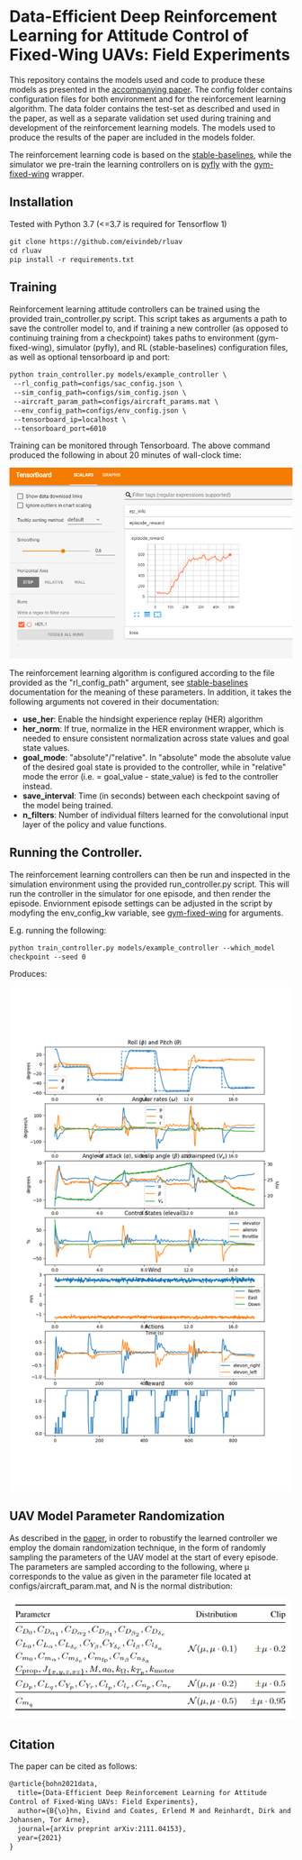 # Data-Efficient Deep Reinforcement Learning for Attitude Control of Fixed-Wing UAVs: Field Experiments

This repository contains the models used and code to produce these models as presented in the [accompanying paper](https://arxiv.org/abs/2111.04153). 
The config folder contains configuration files for both environment and for the reinforcement learning algorithm. The data
folder contains the test-set as described and used in the paper, as well as a separate validation set used during training and
development of the reinforcement learning models. The models used to produce the results of the paper are included in the
models folder.

The reinforcement learning code is based on the [stable-baselines](https://stable-baselines.readthedocs.io/en/master),
while the simulator we pre-train the learning controllers on is [pyfly](https://github.com/eivindeb/pyfly) with the 
[gym-fixed-wing](https://github.com/eivindeb/fixed-wing-gym) wrapper.

## Installation
Tested with Python 3.7 (<=3.7 is required for Tensorflow 1)
```shell
git clone https://github.com/eivindeb/rluav
cd rluav
pip install -r requirements.txt
```

## Training
Reinforcement learning attitude controllers can be trained using the provided train_controller.py script. This script
takes as arguments a path to save the controller model to, and if training a new controller (as opposed to continuing 
training from a checkpoint) takes paths to environment (gym-fixed-wing), simulator (pyfly), and RL (stable-baselines)
configuration files, as well as optional tensorboard ip and port:
```shell
python train_controller.py models/example_controller \
 --rl_config_path=configs/sac_config.json \
 --sim_config_path=configs/sim_config.json \
 --aircraft_param_path=configs/aircraft_params.mat \
 --env_config_path=configs/env_config.json \
 --tensorboard_ip=localhost \
 --tensorboard_port=6010
```
Training can be monitored through Tensorboard. The above command produced the following in about 20 minutes of wall-clock time:

![tensorboard](figures/tb.png)

The reinforcement learning algorithm is configured according to the file provided as the "rl_config_path" argument, see 
[stable-baselines](https://stable-baselines.readthedocs.io/en/master) documentation for the meaning of these parameters.
In addition, it takes the following arguments not covered in their documentation:
* **use_her**: Enable the hindsight experience replay (HER) algorithm
* **her_norm**: If true, normalize in the HER environment wrapper, which is needed to ensure consistent normalization
across state values and goal state values.
* **goal_mode**: "absolute"/"relative". In "absolute" mode the absolute value of the desired goal state is provided to 
the controller, while in "relative" mode the error (i.e. = goal_value - state_value) is fed to the controller instead.
* **save_interval**: Time (in seconds) between each checkpoint saving of the model being trained.
* **n_filters**: Number of individual filters learned for the convolutional input layer of the policy and value functions.

## Running the Controller.
The reinforcement learning controllers can then be run and inspected in the simulation environment using the provided
run_controller.py script. This will run the controller in the simulator for one episode, and then render the episode.
Enviornment episode settings can be adjusted in the script by modyfing the env_config_kw variable, see [gym-fixed-wing](https://github.com/eivindeb/fixed-wing-gym)
for arguments.

E.g. running the following:

```shell
python train_controller.py models/example_controller --which_model checkpoint --seed 0
```

Produces:

![run_controller.py output](figures/run_controller_output.png)

## UAV Model Parameter Randomization
As described in the [paper](https://arxiv.org/abs/2111.04153), in order to robustify the learned controller we employ the 
domain randomization technique, in the form of randomly sampling the parameters of the UAV model at the start of every episode.
The parameters are sampled according to the following, where µ corresponds to the value as given in the parameter file located at
configs/aircraft_param.mat, and N is the normal distribution:

![UAV Model Parameters](figures/uav_parameters.PNG)


## Citation
The paper can be cited as follows:
```shell
@article{bohn2021data,
  title={Data-Efficient Deep Reinforcement Learning for Attitude Control of Fixed-Wing UAVs: Field Experiments},
  author={B{\o}hn, Eivind and Coates, Erlend M and Reinhardt, Dirk and Johansen, Tor Arne},
  journal={arXiv preprint arXiv:2111.04153},
  year={2021}
}
```